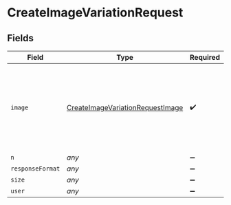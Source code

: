 # CreateImageVariationRequest


## Fields

| Field                                                                                                    | Type                                                                                                     | Required                                                                                                 | Description                                                                                              |
| -------------------------------------------------------------------------------------------------------- | -------------------------------------------------------------------------------------------------------- | -------------------------------------------------------------------------------------------------------- | -------------------------------------------------------------------------------------------------------- |
| `image`                                                                                                  | [CreateImageVariationRequestImage](../../models/shared/createimagevariationrequestimage.md)              | :heavy_check_mark:                                                                                       | The image to use as the basis for the variation(s). Must be a valid PNG file, less than 4MB, and square. |
| `n`                                                                                                      | *any*                                                                                                    | :heavy_minus_sign:                                                                                       | N/A                                                                                                      |
| `responseFormat`                                                                                         | *any*                                                                                                    | :heavy_minus_sign:                                                                                       | N/A                                                                                                      |
| `size`                                                                                                   | *any*                                                                                                    | :heavy_minus_sign:                                                                                       | N/A                                                                                                      |
| `user`                                                                                                   | *any*                                                                                                    | :heavy_minus_sign:                                                                                       | N/A                                                                                                      |